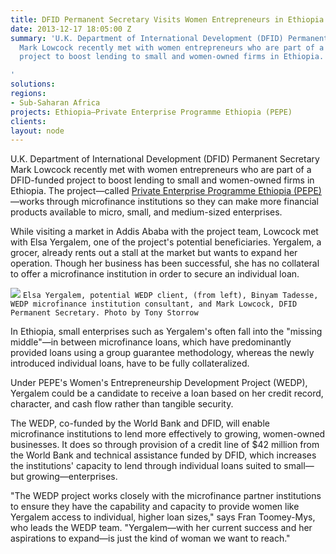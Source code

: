 ```yaml
---
title: DFID Permanent Secretary Visits Women Entrepreneurs in Ethiopia
date: 2013-12-17 18:05:00 Z
summary: 'U.K. Department of International Development (DFID) Permanent Secretary
  Mark Lowcock recently met with women entrepreneurs who are part of a DFID-funded
  project to boost lending to small and women-owned firms in Ethiopia.

'
solutions: 
regions:
- Sub-Saharan Africa
projects: Ethiopia—Private Enterprise Programme Ethiopia (PEPE)
clients: 
layout: node
---
```


U.K. Department of International Development (DFID) Permanent Secretary Mark Lowcock recently met with women entrepreneurs who are part of a DFID-funded project to boost lending to small and women-owned firms in Ethiopia. The project—called [Private Enterprise Programme Ethiopia (PEPE)][1]—works through microfinance institutions so they can make more financial products available to micro, small, and medium-sized enterprises.

While visiting a market in Addis Ababa with the project team, Lowcock met with Elsa Yergalem, one of the project's potential beneficiaries. Yergalem, a grocer, already rents out a stall at the market but wants to expand her operation. Though her business has been successful, she has no collateral to offer a microfinance institution in order to secure an individual loan.

![][2]
`Elsa Yergalem, potential WEDP client, (from left), Binyam Tadesse, WEDP microfinance institution consultant, and Mark Lowcock, DFID Permanent Secretary. Photo by Tony Storrow`

In Ethiopia, small enterprises such as Yergalem's often fall into the "missing middle"—in between microfinance loans, which have predominantly provided loans using a group guarantee methodology, whereas the newly introduced individual loans, have to be fully collateralized.

Under PEPE's Women's Entrepreneurship Development Project (WEDP), Yergalem could be a candidate to receive a loan based on her credit record, character, and cash flow rather than tangible security.

The WEDP, co-funded by the World Bank and DFID, will enable microfinance institutions to lend more effectively to growing, women-owned businesses. It does so through provision of a credit line of $42 million from the World Bank and technical assistance funded by DFID, which increases the institutions' capacity to lend through individual loans suited to small—but growing—enterprises.

"The WEDP project works closely with the microfinance partner institutions to ensure they have the capability and capacity to provide women like Yergalem access to individual, higher loan sizes," says Fran Toomey-Mys, who leads the WEDP team.  "Yergalem—with her current success and her aspirations to expand—is just the kind of woman we want to reach."

[1]: /our-work/projects/ethiopia-private-enterprise-programme-ethiopia-pepe
[2]: https://assetify-dai.com/news/PEPEpic_0.jpg
